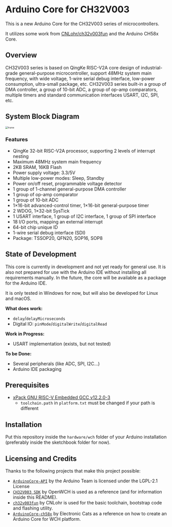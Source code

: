 # Arduino Core for CH32V003

This is a new Arduino Core for the CH32V003 series of microcontrollers.

It utilizes some work from [CNLohr/ch32v003fun](https://github.com/CNLohr/ch32v003fun) and the Arduino CH58x Core.


## Overview
CH32V003 series is based on QingKe RISC-V2A core design of industrial-grade general-purpose microcontroller, support 48MHz system main frequency, with wide voltage, 1-wire serial debug interface, low-power consumption, ultra-small package, etc. CH32V003 series built-in a group of DMA controller, a group of 10-bit ADC, a group of op-amp comparators, multiple timers and standard communication interfaces USART, I2C, SPI, etc.

## System Block Diagram
<img src="https://github.com/openwch/ch32v003/raw/main/image/frame.jpg" alt="frame" style="zoom:50%;" />

### Features
- QingKe 32-bit RISC-V2A processor, supporting 2 levels of interrupt nesting
- Maximum 48MHz system main frequency
- 2KB SRAM, 16KB Flash
- Power supply voltage: 3.3/5V
- Multiple low-power modes: Sleep, Standby
- Power on/off reset, programmable voltage detector
- 1 group of 1-channel general-purpose DMA controller
- 1 group of op-amp comparator
- 1 group of 10-bit ADC
- 1×16-bit advanced-control timer, 1×16-bit general-purpose timer
- 2 WDOG, 1×32-bit SysTick
- 1 USART interface, 1 group of I2C interface, 1 group of SPI interface
- 18 I/O ports, mapping an external interrupt
- 64-bit chip unique ID
- 1-wire serial debug interface (SDI)
- Package: TSSOP20, QFN20, SOP16, SOP8

## State of Development

This core is currently in development and not yet ready for general use.
It is also not prepared for use with the Arduino IDE without installing all requirements manually.
In the future, the core will be available as a package for the Arduino IDE.

It is only tested in Windows for now, but will also be developed for Linux and macOS.

**What does work:**
* `delay`/`delayMicroseconds`
* Digital IO: `pinMode`/`digitalWrite`/`digitalRead`

**Work in Progress:**
* USART implementation (exists, but not tested)

**To be Done:**
* Several peripherals (like ADC, SPI, I2C...)
* Arduino IDE packaging

## Prerequisites

* [xPack GNU RISC-V Embedded GCC v12.2.0-3](https://github.com/xpack-dev-tools/riscv-none-elf-gcc-xpack/releases/)
  * `toolchain.path` in `platform.txt` must be changed if your path is different

## Installation

Put this repository inside the `hardware/wch` folder of your Arduino installation (preferably inside the sketchbook folder for now).

## Licensing and Credits

Thanks to the following projects that make this project possible:

* [`ArduinoCore-API`](https://github.com/arduino/ArduinoCore-API) by the Arduino Team is licensed under the LGPL-2.1 License
* [`CH32V003 SDK`](https://github.com/openwch/ch32v003) by OpenWCH is used as a reference (and for information inside this README).
* [`ch32v003fun`](https://github.com/cnlohr/ch32v003fun) by CNLohr is used for the basic toolchain, bootstrap code and flashing utility.
* [`ArduinoCore-ch58x`](https://github.com/ElectronicCats/arduino-wch58x) by Electronic Cats as a reference on how to create an Arduino Core for WCH platform.